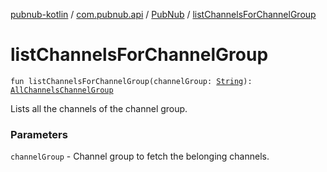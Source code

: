 [pubnub-kotlin](../../index.md) / [com.pubnub.api](../index.md) / [PubNub](index.md) / [listChannelsForChannelGroup](./list-channels-for-channel-group.md)

# listChannelsForChannelGroup

`fun listChannelsForChannelGroup(channelGroup: `[`String`](https://kotlinlang.org/api/latest/jvm/stdlib/kotlin/-string/index.html)`): `[`AllChannelsChannelGroup`](../../com.pubnub.api.endpoints.channel_groups/-all-channels-channel-group/index.md)

Lists all the channels of the channel group.

### Parameters

`channelGroup` - Channel group to fetch the belonging channels.